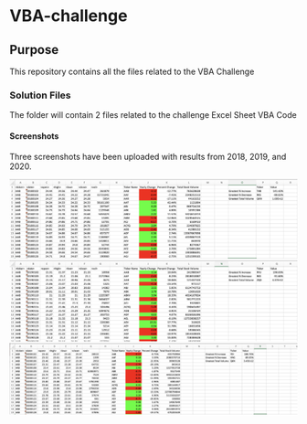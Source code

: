 # VBA-challenge

## Purpose
This repository contains all the files related to the VBA Challenge

### Solution Files
The folder will contain 2 files related to the challenge
Excel Sheet
VBA Code

#### Screenshots
Three screenshots have been uploaded with results from 2018, 2019, and 2020.

![output](2018.png)
![output](2019.png)
![output](2020.png)
